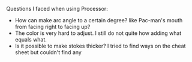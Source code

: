 Questions I faced when using Processor:
- How can make arc angle to a certain degree? like Pac-man's mouth from facing right to facing up?
- The color is very hard to adjust. I still do not quite how adding what equals what. 
- Is it possible to make stokes thicker? I tried to find ways on the cheat sheet but couldn't find any
